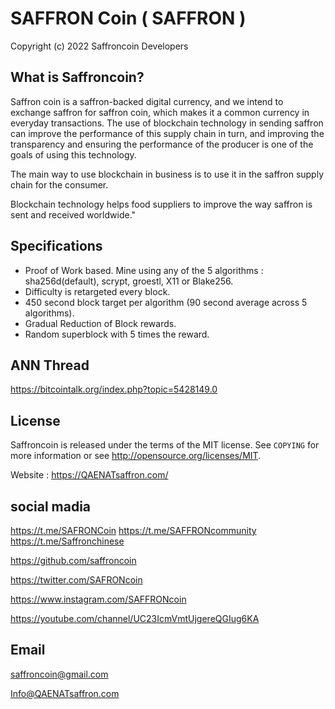 SAFFRON Coin ( SAFFRON )
===================================

Copyright (c) 2022 Saffroncoin Developers

What is Saffroncoin?
------------------

Saffron coin is a saffron-backed digital currency, and we intend to exchange saffron for saffron coin, which makes it a common currency in everyday transactions.
The use of blockchain technology in sending saffron can improve the performance of this supply chain in turn, and improving the transparency and ensuring the performance of the producer is one of the goals of using this technology.

The main way to use blockchain in business is to use it in the saffron supply chain for the consumer.

Blockchain technology helps food suppliers to improve the way saffron is sent and received worldwide."

Specifications
------------------

- Proof of Work based. Mine using any of the 5 algorithms : sha256d(default), scrypt, groestl, X11 or Blake256.
- Difficulty is retargeted every block.
- 450 second block target per algorithm (90 second average across 5 algorithms).
- Gradual Reduction of Block rewards. 
- Random superblock with 5 times the reward.

ANN Thread
------------------
https://bitcointalk.org/index.php?topic=5428149.0

License
-------

Saffroncoin is released under the terms of the MIT license. See `COPYING` for more
information or see http://opensource.org/licenses/MIT.

Website : https://QAENATsaffron.com/

social madia
------------
https://t.me/SAFRONCoin
https://t.me/SAFFRONcommunity
https://t.me/Saffronchinese

https://github.com/saffroncoin

https://twitter.com/SAFRONcoin

https://www.instagram.com/SAFFRONcoin

https://youtube.com/channel/UC23IcmVmtUjgereQGIug6KA

Email
-----
saffroncoin@gmail.com

Info@QAENATsaffron.com
